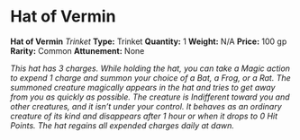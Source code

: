 # Hat of Vermin

**Hat of Vermin**
_Trinket_
**Type:** Trinket
**Quantity:** 1
**Weight:** N/A
**Price:** 100 gp
**Rarity:** Common
**Attunement:** None

*This hat has 3 charges. While holding the hat, you can take a Magic action to expend 1 charge and summon your choice of a Bat, a Frog, or a Rat. The summoned creature magically appears in the hat and tries to get away from you as quickly as possible. The creature is Indifferent toward you and other creatures, and it isn’t under your control. It behaves as an ordinary creature of its kind and disappears after 1 hour or when it drops to 0 Hit Points. The hat regains all expended charges daily at dawn.*